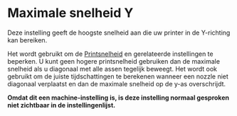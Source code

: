 Maximale snelheid Y
====
Deze instelling geeft de hoogste snelheid aan die uw printer in de Y-richting kan bereiken.

Het wordt gebruikt om de [Printsnelheid](../speed/speed_print.md) en gerelateerde instellingen te beperken. U kunt geen hogere printsnelheid gebruiken dan de maximale snelheid als u diagonaal met alle assen tegelijk beweegt. Het wordt ook gebruikt om de juiste tijdschattingen te berekenen wanneer een nozzle niet diagonaal verplaatst en dan de maximale snelheid op de y-as overschrijdt.

**Omdat dit een machine-instelling is, is deze instelling normaal gesproken niet zichtbaar in de instellingenlijst.**